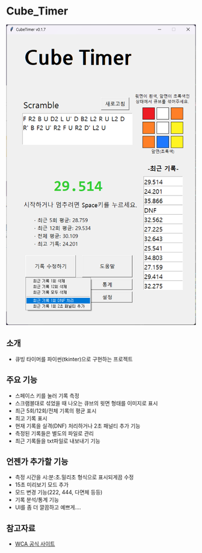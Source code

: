 # Cube_Timer

![image_prv1](image/p1.png)

## 소개
* 큐빙 타이머를 파이썬(tkinter)으로 구현하는 프로젝트

## 주요 기능
* 스페이스 키를 눌러 기록 측정
* 스크램블대로 섞었을 때 나오는 큐브의 윗면 형태를 이미지로 표시
* 최근 5회/12회/전체 기록의 평균 표시
* 최고 기록 표시
* 현재 기록을 실격(DNF) 처리하거나 2초 패널티 추가 기능
* 측정된 기록들은 별도의 파일로 관리
* 최근 기록들을 txt파일로 내보내기 기능

## 언젠가 추가할 기능
* 측정 시간을 시:분:초.밀리초 형식으로 표시되게끔 수정
* 15초 미리보기 모드 추가
* 모드 변경 기능(222, 444, 다면체 등등)
* 기록 분석/통계 기능
* UI를 좀 더 깔끔하고 예쁘게....

## 참고자료
* [WCA 공식 사이트](https://www.worldcubeassociation.org/regulations/)
